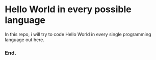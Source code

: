 # Hello World in every possible language
In this repo, i will try to code Hello World in every single programming language out here.

### End.
